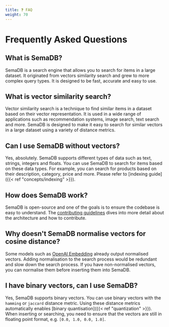 ```yaml
---
title: ❓ FAQ
weight: 70
---
```


# Frequently Asked Questions

## What is SemaDB?

SemaDB is a search engine that allows you to search for items in a large dataset. It originated from vectors similarity search and grew to more complex query types. It is designed to be fast, accurate and easy to use.

## What is vector similarity search?

Vector similarity search is a technique to find similar items in a dataset based on their vector representation. It is used in a wide range of applications such as recommendation systems, image search, text search and more. SemaDB is designed to make it easy to search for similar vectors in a large dataset using a variety of distance metrics.

## Can I use SemaDB without vectors?

Yes, absolutely. SemaDB supports different types of data such as text, strings, integers and floats. You can use SemaDB to search for items based on these data types. For example, you can search for products based on their description, category, price and more. Please refer to [indexing guide]({{< ref "concepts/indexing" >}}).

## How does SemaDB work?

SemaDB is open-source and one of the goals is to ensure the codebase is easy to understand. The [contributing guidelines](https://github.com/Semafind/semadb/blob/main/CONTRIBUTING.md) dives into more detail about the architecture and how to contribute.

## Why doesn't SemaDB normalise vectors for cosine distance?

Some models such as [OpenAI Embedding](https://platform.openai.com/docs/guides/embeddings/which-distance-function-should-i-use) already output normalised vectors. Adding normalisation to the search process would be redundant and slow down the search process. If you have non-normalised vectors, you can normalise them before inserting them into SemaDB.

## I have binary vectors, can I use SemaDB?

Yes, SemaDB supports binary vectors. You can use binary vectors with the `hamming` or `jaccard` distance metric. Using these distance metrics automatically enables [binary quantisation]({{< ref "quantization" >}}). When inserting or searching, you need to ensure that the vectors are still in floating point format, e.g. `[0.0, 1.0, 0.0, 1.0]`.